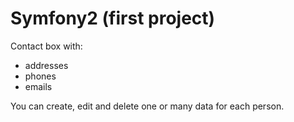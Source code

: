 # Symfony2 (first project)

Contact box with:

  - addresses
  - phones
  - emails
 
You can create, edit and delete one or many data for each person.
